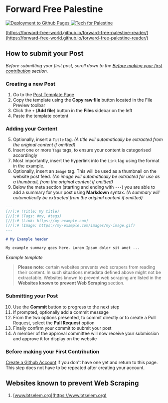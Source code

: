 # Forward Free Palestine

[![Deployment to Github Pages](https://github.com/forward-free-world/forward-free-palestine-reader/actions/workflows/npm-publish-github-packages.yml/badge.svg)](https://github.com/forward-free-world/forward-free-palestine-reader/actions/workflows/npm-publish-github-packages.yml)<a href="https://techforpalestine.org/learn-more">
    <img alt="Tech for Palestine" src="https://badge.techforpalestine.org/default">
  </a>

[https://forward-free-world.github.io/forward-free-palestine-reader/](https://forward-free-world.github.io/forward-free-palestine-reader/)

## How to submit your Post

_Before submitting your first post, scroll down to the [Before making your first contribution](#before-making-your-first-contribution) section._

### Creating a new Post
1. Go to the <a href="https://github.com/thebeard/post-reader/blob/main/src/content/template" target="_blank">Post Template Page</a>
1. Copy the template using the **Copy raw file** button located in the File Preview toolbar 
1. Click the `+` (**Add file**) button in the **Files** sidebar on the left
1. Paste the template content

### Adding your Content

5. Optionally, insert a `Title` tag. _(A title will automatically be extracted from the original content if omitted)_
1. Insert one or more `Tags` tags, to ensure your content is categorised accordingly
1. Most importantly, insert the hyperlink into the `Link` tag using the format in the example.
1. Optionally, insert an `Image` tag. This will be used as a thumbnail on the website post feed. _(An image will automatically be extracted for use as a thumbnail, from the original content if omitted)_
1. Below the meta section (starting and ending with `---`) you are able to add a summary for your post using **Markdown** syntax. _(A summary will automatically be extracted from the original content if omitted)_

```markdown
---
[//]:# (Title: My title)
[//]:# (Tags: #my, #tags)
[//]:# (Link: https://my-example.com)
[//]:# (Image: https://my-example.com/images/my-image.gif)
---

# My Example header

My example summary goes here. Lorem Ipsum dolor sit amet ...
```
_Example template_

> **Please note**: certain websites prevents web scrapers from reading their content. In such situations metadata defined above might not be extractable. Websites known to prevent web scraping are listed in the **Websites known to prevent Web Scraping** section.

### Submitting your Post
10. Use the **Commit** button to progress to the next step
1. If prompted, optionally add a commit message
1. From the two options presented, to commit directly or to create a Pull Request, select the **Pull Request** option
1. Finally confirm your commit to submit your post
1. A member of the approval committee will now receive your submission and approve it for display on the website

### Before making your First Contribution

<a href="https://github.com/signup" target="_blank">Create a Github Account</a> if you don't have one yet and return to this page. This step does not have to be repeated after creating your account.

## Websites known to prevent Web Scraping
1. [www.btselem.org](https://www.btselem.org)

